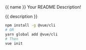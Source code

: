 {{ name }}
Your README Description!

{{ description }}

```bash
npm install -g @vue/cli
# OR
yarn global add @vue/cli
# Then
vue init 
